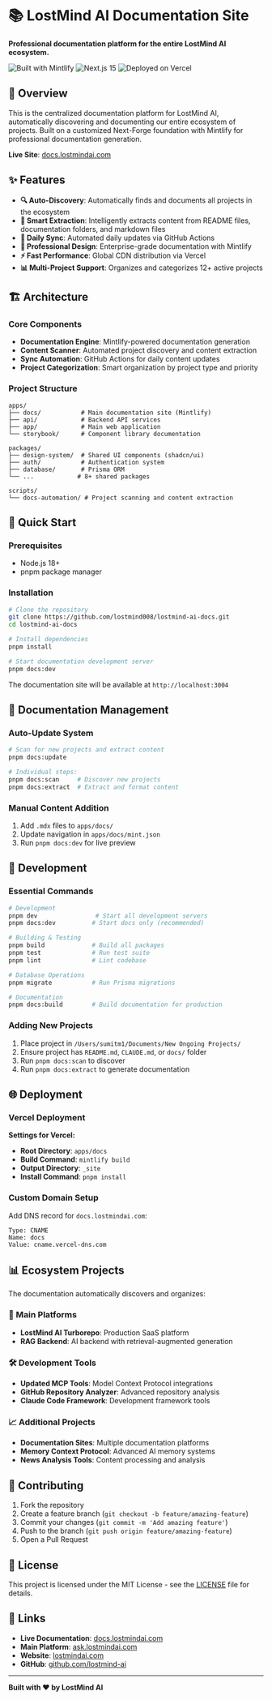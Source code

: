 # 📚 LostMind AI Documentation Site

**Professional documentation platform for the entire LostMind AI ecosystem.**

<div>
  <img src="https://img.shields.io/badge/Built%20with-Mintlify-6366f1" alt="Built with Mintlify" />
  <img src="https://img.shields.io/badge/Framework-Next.js%2015-000000" alt="Next.js 15" />
  <img src="https://img.shields.io/badge/Deployment-Vercel-000000" alt="Deployed on Vercel" />
</div>

## 🚀 Overview

This is the centralized documentation platform for LostMind AI, automatically discovering and documenting our entire ecosystem of projects. Built on a customized Next-Forge foundation with Mintlify for professional documentation generation.

**Live Site**: [docs.lostmindai.com](https://docs.lostmindai.com)

## ✨ Features

- **🔍 Auto-Discovery**: Automatically finds and documents all projects in the ecosystem
- **📝 Smart Extraction**: Intelligently extracts content from README files, documentation folders, and markdown files
- **🔄 Daily Sync**: Automated daily updates via GitHub Actions
- **🎨 Professional Design**: Enterprise-grade documentation with Mintlify
- **⚡ Fast Performance**: Global CDN distribution via Vercel
- **📊 Multi-Project Support**: Organizes and categorizes 12+ active projects

## 🏗️ Architecture

### Core Components

- **Documentation Engine**: Mintlify-powered documentation generation
- **Content Scanner**: Automated project discovery and content extraction
- **Sync Automation**: GitHub Actions for daily content updates
- **Project Categorization**: Smart organization by project type and priority

### Project Structure

```
apps/
├── docs/           # Main documentation site (Mintlify)
├── api/            # Backend API services
├── app/            # Main web application
└── storybook/      # Component library documentation

packages/
├── design-system/  # Shared UI components (shadcn/ui)
├── auth/           # Authentication system
├── database/       # Prisma ORM
└── ...            # 8+ shared packages

scripts/
└── docs-automation/ # Project scanning and content extraction
```

## 🚀 Quick Start

### Prerequisites

- Node.js 18+
- pnpm package manager

### Installation

```bash
# Clone the repository
git clone https://github.com/lostmind008/lostmind-ai-docs.git
cd lostmind-ai-docs

# Install dependencies
pnpm install

# Start documentation development server
pnpm docs:dev
```

The documentation site will be available at `http://localhost:3004`

## 📖 Documentation Management

### Auto-Update System

```bash
# Scan for new projects and extract content
pnpm docs:update

# Individual steps:
pnpm docs:scan     # Discover new projects
pnpm docs:extract  # Extract and format content
```

### Manual Content Addition

1. Add `.mdx` files to `apps/docs/`
2. Update navigation in `apps/docs/mint.json`
3. Run `pnpm docs:dev` for live preview

## 🔧 Development

### Essential Commands

```bash
# Development
pnpm dev                # Start all development servers
pnpm docs:dev          # Start docs only (recommended)

# Building & Testing
pnpm build             # Build all packages
pnpm test              # Run test suite
pnpm lint              # Lint codebase

# Database Operations
pnpm migrate           # Run Prisma migrations

# Documentation
pnpm docs:build        # Build documentation for production
```

### Adding New Projects

1. Place project in `/Users/sumitm1/Documents/New Ongoing Projects/`
2. Ensure project has `README.md`, `CLAUDE.md`, or `docs/` folder
3. Run `pnpm docs:scan` to discover
4. Run `pnpm docs:extract` to generate documentation

## 🌐 Deployment

### Vercel Deployment

**Settings for Vercel:**
- **Root Directory**: `apps/docs`
- **Build Command**: `mintlify build`
- **Output Directory**: `_site`
- **Install Command**: `pnpm install`

### Custom Domain Setup

Add DNS record for `docs.lostmindai.com`:
```
Type: CNAME
Name: docs
Value: cname.vercel-dns.com
```

## 📊 Ecosystem Projects

The documentation automatically discovers and organizes:

### 🏢 Main Platforms
- **LostMind AI Turborepo**: Production SaaS platform
- **RAG Backend**: AI backend with retrieval-augmented generation

### 🛠️ Development Tools
- **Updated MCP Tools**: Model Context Protocol integrations
- **GitHub Repository Analyzer**: Advanced repository analysis
- **Claude Code Framework**: Development framework tools

### 📈 Additional Projects
- **Documentation Sites**: Multiple documentation platforms
- **Memory Context Protocol**: Advanced AI memory systems
- **News Analysis Tools**: Content processing and analysis

## 🤝 Contributing

1. Fork the repository
2. Create a feature branch (`git checkout -b feature/amazing-feature`)
3. Commit your changes (`git commit -m 'Add amazing feature'`)
4. Push to the branch (`git push origin feature/amazing-feature`)
5. Open a Pull Request

## 📄 License

This project is licensed under the MIT License - see the [LICENSE](license.md) file for details.

## 🔗 Links

- **Live Documentation**: [docs.lostmindai.com](https://docs.lostmindai.com)
- **Main Platform**: [ask.lostmindai.com](https://ask.lostmindai.com)
- **Website**: [lostmindai.com](https://lostmindai.com)
- **GitHub**: [github.com/lostmind-ai](https://github.com/lostmind-ai)

---

**Built with ❤️ by LostMind AI**